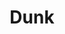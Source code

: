 ---
ee_id: '4456'
site: '1'
type: '2'
long_id: 2018-084 Dunk
url: 2018-084-dunk
year: '2018'
medium: 'Laser Animation '
commission:
add_credit:
dims: Dimensions variable
pitch:
ps:
live_url:
related:
title: Dunk
youtube:
imgs: dunk-2018-094-db-ug--Avge.jpg
subheading:
year2: '2019'
download:
add_credits:
related_code:
! '':
layout: things-i-made
---